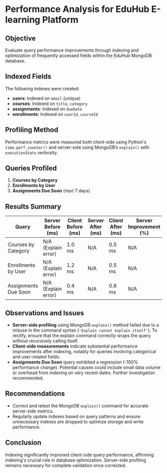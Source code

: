 # Performance Analysis for EduHub E-learning Platform

## Objective

Evaluate query performance improvements through indexing and optimization of frequently accessed fields within the EduHub MongoDB database.

## Indexed Fields

The following indexes were created:

* **users**: Indexed on `email` (unique)
* **courses**: Indexed on `title`, `category`
* **assignments**: Indexed on `dueDate`
* **enrollments**: Indexed on `userId`, `courseId`

## Profiling Method

Performance metrics were measured both client-side using Python's `time.perf_counter()` and server-side using MongoDB’s `explain()` with `executionStats` verbosity.

## Queries Profiled

1. **Courses by Category**
2. **Enrollments by User**
3. **Assignments Due Soon** (next 7 days)

## Results Summary

| Query                | Server Before (ms)  | Client Before (ms) | Server After (ms) | Client After (ms) | Server Improvement (%) | Client Improvement (%) |
| -------------------- | ------------------- | ------------------ | ----------------- | ----------------- | ---------------------- | ---------------------- |
| Courses by Category  | N/A (Explain error) | 1.0 ms             | N/A               | 0.5 ms            | N/A                    | 50%                    |
| Enrollments by User  | N/A (Explain error) | 1.2 ms             | N/A               | 0.5 ms            | N/A                    | 58.3%                  |
| Assignments Due Soon | N/A (Explain error) | 0.4 ms             | N/A               | 0.8 ms            | N/A                    | -100%                  |

## Observations and Issues

* **Server-side profiling** using MongoDB `explain()` method failed due to a misuse in the command syntax (`'Explain cannot explain itself'`). To rectify, ensure that the explain command correctly wraps the query without recursively calling itself.
* **Client-side measurements** indicate substantial performance improvements after indexing, notably for queries involving categorical and user-related fields.
* **Assignments Due Soon** query exhibited a regression (-100% performance change). Potential causes could include small data volume or overhead from indexing on very recent dates. Further investigation recommended.

## Recommendations

* Correct and retest the MongoDB `explain()` command for accurate server-side metrics.
* Regularly update indexes based on query patterns and ensure unnecessary indexes are dropped to optimize storage and write performance.

## Conclusion

Indexing significantly improved client-side query performance, affirming indexing's crucial role in database optimization. Server-side profiling remains necessary for complete validation once corrected.
